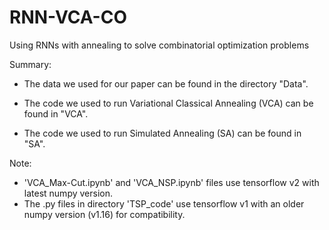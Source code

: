# RNN-VCA-CO
Using RNNs with annealing to solve combinatorial optimization problems

Summary:

- The data we used for our paper can be found in the directory "Data".

- The code we used to run Variational Classical Annealing (VCA) can be found in "VCA".

- The code we used to run Simulated Annealing (SA) can be found in "SA".

Note:

- 'VCA_Max-Cut.ipynb' and 'VCA_NSP.ipynb' files use tensorflow v2 with latest numpy version.
- The .py files in directory 'TSP_code' use tensorflow v1 with an older numpy version (v1.16) for compatibility.
